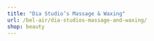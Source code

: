 ```yaml
---
title: "Dia Studio’s Massage & Waxing"
url: /bel-air/dia-studios-massage-and-waxing/
shop: beauty
---
```

